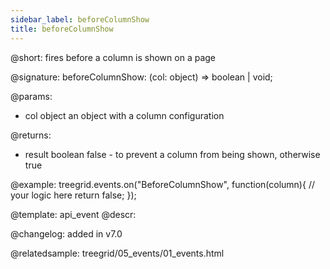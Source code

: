 ```yaml
---
sidebar_label: beforeColumnShow
title: beforeColumnShow
---          
```


@short: fires before a column is shown on a page

@signature: beforeColumnShow: (col: object) => boolean | void;

@params: 
- col   object  an object with a column configuration

@returns:
- result	boolean		false - to prevent a column from being shown, otherwise true

@example:
treegrid.events.on("BeforeColumnShow", function(column){
    // your logic here
    return false;
});

@template: api_event
@descr:

@changelog: added in v7.0

@relatedsample: treegrid/05_events/01_events.html
